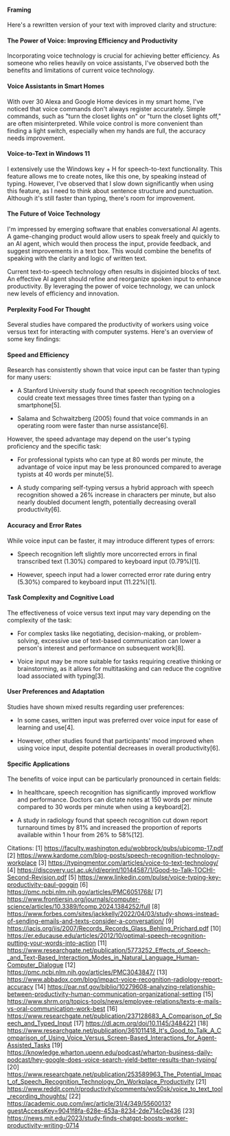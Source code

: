 #### Framing

Here's a rewritten version of your text with improved clarity and structure:

#### The Power of Voice: Improving Efficiency and Productivity

Incorporating voice technology is crucial for achieving better efficiency. As someone who relies heavily on voice assistants, I've observed both the benefits and limitations of current voice technology.

#### Voice Assistants in Smart Homes

With over 30 Alexa and Google Home devices in my smart home, I've noticed that voice commands don't always register accurately. Simple commands, such as "turn the closet lights on" or "turn the closet lights off," are often misinterpreted. While voice control is more convenient than finding a light switch, especially when my hands are full, the accuracy needs improvement.

#### Voice-to-Text in Windows 11

I extensively use the Windows key + H for speech-to-text functionality. This feature allows me to create notes, like this one, by speaking instead of typing. However, I've observed that I slow down significantly when using this feature, as I need to think about sentence structure and punctuation. Although it's still faster than typing, there's room for improvement.

#### The Future of Voice Technology

I'm impressed by emerging software that enables conversational AI agents. A game-changing product would allow users to speak freely and quickly to an AI agent, which would then process the input, provide feedback, and suggest improvements in a text box. This would combine the benefits of speaking with the clarity and logic of written text.

Current text-to-speech technology often results in disjointed blocks of text. An effective AI agent should refine and reorganize spoken input to enhance productivity. By leveraging the power of voice technology, we can unlock new levels of efficiency and innovation.


#### Perplexity Food For Thought

Several studies have compared the productivity of workers using voice versus text for interacting with computer systems. Here's an overview of some key findings:

#### Speed and Efficiency

Research has consistently shown that voice input can be faster than typing for many users:

- A Stanford University study found that speech recognition technologies could create text messages three times faster than typing on a smartphone[5].

- Salama and Schwaitzberg (2005) found that voice commands in an operating room were faster than nurse assistance[6].

However, the speed advantage may depend on the user's typing proficiency and the specific task:

- For professional typists who can type at 80 words per minute, the advantage of voice input may be less pronounced compared to average typists at 40 words per minute[5].

- A study comparing self-typing versus a hybrid approach with speech recognition showed a 26% increase in characters per minute, but also nearly doubled document length, potentially decreasing overall productivity[6].

#### Accuracy and Error Rates

While voice input can be faster, it may introduce different types of errors:

- Speech recognition left slightly more uncorrected errors in final transcribed text (1.30%) compared to keyboard input (0.79%)[1].

- However, speech input had a lower corrected error rate during entry (5.30%) compared to keyboard input (11.22%)[1].

#### Task Complexity and Cognitive Load

The effectiveness of voice versus text input may vary depending on the complexity of the task:

- For complex tasks like negotiating, decision-making, or problem-solving, excessive use of text-based communication can lower a person's interest and performance on subsequent work[8].

- Voice input may be more suitable for tasks requiring creative thinking or brainstorming, as it allows for multitasking and can reduce the cognitive load associated with typing[3].

#### User Preferences and Adaptation

Studies have shown mixed results regarding user preferences:

- In some cases, written input was preferred over voice input for ease of learning and use[4].

- However, other studies found that participants' mood improved when using voice input, despite potential decreases in overall productivity[6].

#### Specific Applications

The benefits of voice input can be particularly pronounced in certain fields:

- In healthcare, speech recognition has significantly improved workflow and performance. Doctors can dictate notes at 150 words per minute compared to 30 words per minute when using a keyboard[2].

- A study in radiology found that speech recognition cut down report turnaround times by 81% and increased the proportion of reports available within 1 hour from 26% to 58%[12].

Citations:
[1] https://faculty.washington.edu/wobbrock/pubs/ubicomp-17.pdf
[2] https://www.kardome.com/blog-posts/speech-recognition-technology-workplace
[3] https://typingmentor.com/articles/voice-to-text-technology/
[4] https://discovery.ucl.ac.uk/id/eprint/10144587/1/Good-to-Talk-TOCHI-Second-Revision.pdf
[5] https://www.linkedin.com/pulse/voice-typing-key-productivity-paul-goggin
[6] https://pmc.ncbi.nlm.nih.gov/articles/PMC6051768/
[7] https://www.frontiersin.org/journals/computer-science/articles/10.3389/fcomp.2024.1384252/full
[8] https://www.forbes.com/sites/jackkelly/2022/04/03/study-shows-instead-of-sending-emails-and-texts-consider-a-conversation/
[9] https://iacis.org/iis/2007/Records_Records_Glass_Behling_Prichard.pdf
[10] https://er.educause.edu/articles/2012/10/optimal-speech-recognition-putting-your-words-into-action
[11] https://www.researchgate.net/publication/5773252_Effects_of_Speech-_and_Text-Based_Interaction_Modes_in_Natural_Language_Human-Computer_Dialogue
[12] https://pmc.ncbi.nlm.nih.gov/articles/PMC3043847/
[13] https://www.abbadox.com/blog/impact-voice-recognition-radiology-report-accuracy
[14] https://par.nsf.gov/biblio/10279608-analyzing-relationship-between-productivity-human-communication-organizational-setting
[15] https://www.shrm.org/topics-tools/news/employee-relations/texts-e-mails-vs-oral-communication-work-best
[16] https://www.researchgate.net/publication/237128683_A_Comparison_of_Speech_and_Typed_Input
[17] https://dl.acm.org/doi/10.1145/3484221
[18] https://www.researchgate.net/publication/361011418_It's_Good_to_Talk_A_Comparison_of_Using_Voice_Versus_Screen-Based_Interactions_for_Agent-Assisted_Tasks
[19] https://knowledge.wharton.upenn.edu/podcast/wharton-business-daily-podcast/hey-google-does-voice-search-yield-better-results-than-typing/
[20] https://www.researchgate.net/publication/253589963_The_Potential_Impact_of_Speech_Recognition_Technology_On_Workplace_Productivity
[21] https://www.reddit.com/r/productivity/comments/wo50sk/voice_to_text_tool_recording_thoughts/
[22] https://academic.oup.com/iwc/article/31/4/349/5560013?guestAccessKey=9041f8fa-628e-453a-8234-2de714c0e436
[23] https://news.mit.edu/2023/study-finds-chatgpt-boosts-worker-productivity-writing-0714